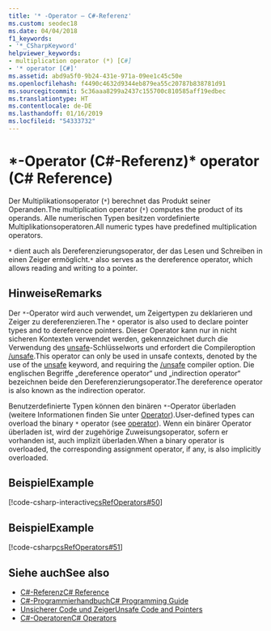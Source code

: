 ```yaml
---
title: '* -Operator – C#-Referenz'
ms.custom: seodec18
ms.date: 04/04/2018
f1_keywords:
- '*_CSharpKeyword'
helpviewer_keywords:
- multiplication operator (*) [C#]
- '* operator [C#]'
ms.assetid: abd9a5f0-9b24-431e-971a-09ee1c45c50e
ms.openlocfilehash: f4490c4632d9344eb879ea55c20787b838781d91
ms.sourcegitcommit: 5c36aaa8299a2437c155700c810585aff19edbec
ms.translationtype: HT
ms.contentlocale: de-DE
ms.lasthandoff: 01/16/2019
ms.locfileid: "54333732"
---
```

# <a name="-operator-c-reference"></a><span data-ttu-id="35bd6-102">\*-Operator (C#-Referenz)</span><span class="sxs-lookup"><span data-stu-id="35bd6-102">\* operator (C# Reference)</span></span>

<span data-ttu-id="35bd6-103">Der Multiplikationsoperator (`*`) berechnet das Produkt seiner Operanden.</span><span class="sxs-lookup"><span data-stu-id="35bd6-103">The multiplication operator (`*`) computes the product of its operands.</span></span> <span data-ttu-id="35bd6-104">Alle numerischen Typen besitzen vordefinierte Multiplikationsoperatoren.</span><span class="sxs-lookup"><span data-stu-id="35bd6-104">All numeric types have predefined multiplication operators.</span></span>

<span data-ttu-id="35bd6-105">`*` dient auch als Dereferenzierungsoperator, der das Lesen und Schreiben in einen Zeiger ermöglicht.</span><span class="sxs-lookup"><span data-stu-id="35bd6-105">`*` also serves as the dereference operator, which allows reading and writing to a pointer.</span></span>

## <a name="remarks"></a><span data-ttu-id="35bd6-106">Hinweise</span><span class="sxs-lookup"><span data-stu-id="35bd6-106">Remarks</span></span>

<span data-ttu-id="35bd6-107">Der `*`-Operator wird auch verwendet, um Zeigertypen zu deklarieren und Zeiger zu dereferenzieren.</span><span class="sxs-lookup"><span data-stu-id="35bd6-107">The `*` operator is also used to declare pointer types and to dereference pointers.</span></span> <span data-ttu-id="35bd6-108">Dieser Operator kann nur in nicht sicheren Kontexten verwendet werden, gekennzeichnet durch die Verwendung des [unsafe](../keywords/unsafe.md)-Schlüsselworts und erfordert die Compileroption [/unsafe](../compiler-options/unsafe-compiler-option.md).</span><span class="sxs-lookup"><span data-stu-id="35bd6-108">This operator can only be used in unsafe contexts, denoted by the use of the [unsafe](../keywords/unsafe.md) keyword, and requiring the [/unsafe](../compiler-options/unsafe-compiler-option.md) compiler option.</span></span>  <span data-ttu-id="35bd6-109">Die englischen Begriffe „dereference operator“ und „indirection operator“ bezeichnen beide den Dereferenzierungsoperator.</span><span class="sxs-lookup"><span data-stu-id="35bd6-109">The dereference operator is also known as the indirection operator.</span></span>

<span data-ttu-id="35bd6-110">Benutzerdefinierte Typen können den binären `*`-Operator überladen (weitere Informationen finden Sie unter [Operator](../keywords/operator.md)).</span><span class="sxs-lookup"><span data-stu-id="35bd6-110">User-defined types can overload the binary `*` operator (see [operator](../keywords/operator.md)).</span></span> <span data-ttu-id="35bd6-111">Wenn ein binärer Operator überladen ist, wird der zugehörige Zuweisungsoperator, sofern er vorhanden ist, auch implizit überladen.</span><span class="sxs-lookup"><span data-stu-id="35bd6-111">When a binary operator is overloaded, the corresponding assignment operator, if any, is also implicitly overloaded.</span></span>

## <a name="example"></a><span data-ttu-id="35bd6-112">Beispiel</span><span class="sxs-lookup"><span data-stu-id="35bd6-112">Example</span></span>

[!code-csharp-interactive[csRefOperators#50](~/samples/snippets/csharp/VS_Snippets_VBCSharp/csrefOperators/CS/csrefOperators.cs#50)]

## <a name="example"></a><span data-ttu-id="35bd6-113">Beispiel</span><span class="sxs-lookup"><span data-stu-id="35bd6-113">Example</span></span>

[!code-csharp[csRefOperators#51](~/samples/snippets/csharp/VS_Snippets_VBCSharp/csrefOperators/CS/csrefOperators.cs#51)]

## <a name="see-also"></a><span data-ttu-id="35bd6-114">Siehe auch</span><span class="sxs-lookup"><span data-stu-id="35bd6-114">See also</span></span>

- [<span data-ttu-id="35bd6-115">C#-Referenz</span><span class="sxs-lookup"><span data-stu-id="35bd6-115">C# Reference</span></span>](../index.md)
- [<span data-ttu-id="35bd6-116">C#-Programmierhandbuch</span><span class="sxs-lookup"><span data-stu-id="35bd6-116">C# Programming Guide</span></span>](../../programming-guide/index.md)
- [<span data-ttu-id="35bd6-117">Unsicherer Code und Zeiger</span><span class="sxs-lookup"><span data-stu-id="35bd6-117">Unsafe Code and Pointers</span></span>](../../programming-guide/unsafe-code-pointers/index.md)
- [<span data-ttu-id="35bd6-118">C#-Operatoren</span><span class="sxs-lookup"><span data-stu-id="35bd6-118">C# Operators</span></span>](index.md)